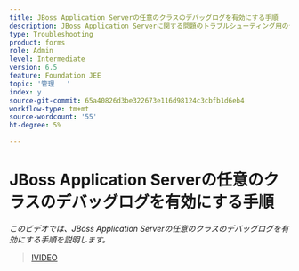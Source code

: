 ```yaml
---
title: JBoss Application Serverの任意のクラスのデバッグログを有効にする手順
description: JBoss Application Serverに関する問題のトラブルシューティング用のデバッグログの設定
type: Troubleshooting
product: forms
role: Admin
level: Intermediate
version: 6.5
feature: Foundation JEE
topic: '管理   '
index: y
source-git-commit: 65a40826d3be322673e116d98124c3cbfb1d6eb4
workflow-type: tm+mt
source-wordcount: '55'
ht-degree: 5%

---
```



# JBoss Application Serverの任意のクラスのデバッグログを有効にする手順

*このビデオでは、JBoss Application Serverの任意のクラスのデバッグログを有効にする手順を説明します。*

>[!VIDEO](https://video.tv.adobe.com/v/335522?quality=9&learn=on)